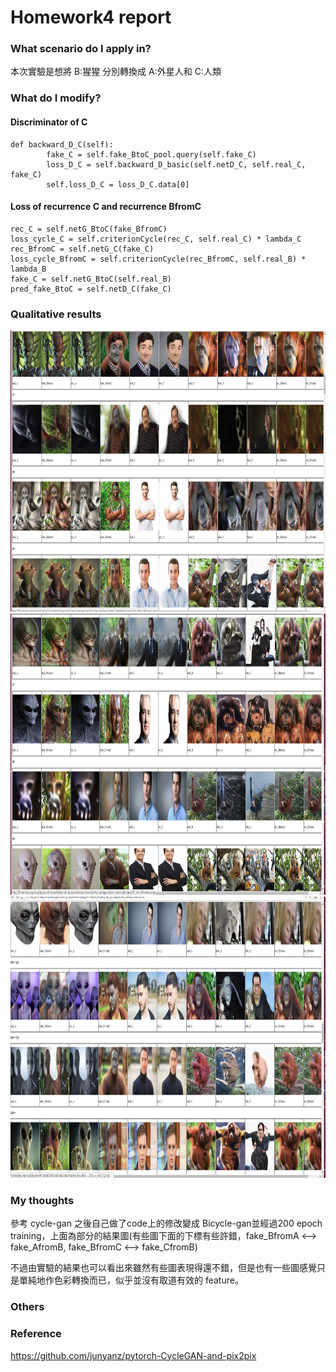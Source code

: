 # Homework4 report

### What scenario do I apply in?
本次實驗是想將 B:猩猩 分別轉換成 A:外星人和 C:人類
### What do I modify? 
#### Discriminator of C
```
def backward_D_C(self):
        fake_C = self.fake_BtoC_pool.query(self.fake_C)
        loss_D_C = self.backward_D_basic(self.netD_C, self.real_C, fake_C)
        self.loss_D_C = loss_D_C.data[0]
```
#### Loss of recurrence C and recurrence BfromC
```
rec_C = self.netG_BtoC(fake_BfromC)
loss_cycle_C = self.criterionCycle(rec_C, self.real_C) * lambda_C
rec_BfromC = self.netG_C(fake_C)
loss_cycle_BfromC = self.criterionCycle(rec_BfromC, self.real_B) * lambda_B
fake_C = self.netG_BtoC(self.real_B)
pred_fake_BtoC = self.netD_C(fake_C)
```  

### Qualitative results
<td><img src="2017-12-15 13-23-35 的螢幕擷圖.png" width=900 height=450></td>
<td><img src="1.png" width=900 height=450></td>
<td><img src="2.png" width=900 height=450></td>

### My thoughts 
參考 cycle-gan 之後自己做了code上的修改變成 Bicycle-gan並經過200 epoch training，上面為部分的結果圖(有些圖下面的下標有些許錯，fake_BfromA <--> fake_AfromB, fake_BfromC <--> fake_CfromB)
        
        
不過由實驗的結果也可以看出來雖然有些圖表現得還不錯，但是也有一些圖感覺只是單純地作色彩轉換而已，似乎並沒有取道有效的 feature。   

### Others

### Reference
https://github.com/junyanz/pytorch-CycleGAN-and-pix2pix

